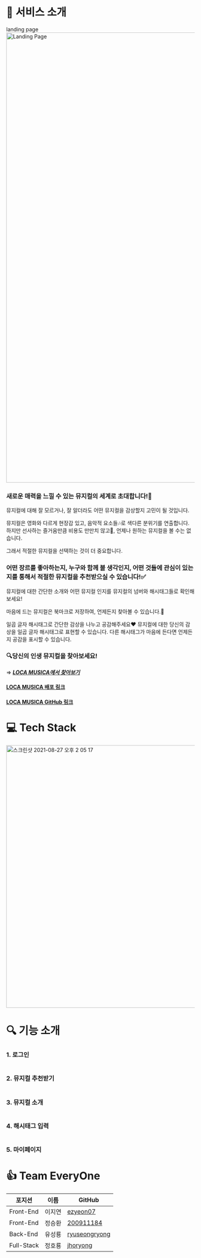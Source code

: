 # 🌈 서비스 소개

landing page
<img width="1200" alt="Landing Page" src="">

### **새로운 매력을 느낄 수 있는 뮤지컬의 세계로 초대합니다!🎵**

뮤지컬에 대해 잘 모르거나, 잘 알더라도 어떤 뮤지컬을 감상할지 고민이 될 것입니다.

뮤지컬은 영화와 다르게 현장감 있고, 음악적 요소들🎶로 색다른 분위기를 연출합니다. 
하지만 선사하는 즐거움만큼 비용도 만만치 않고💸, 언제나 원하는 뮤지컬을 볼 수는 없습니다. 

그래서 적절한 뮤지컬을 선택하는 것이 더 중요합니다.

### 어떤 장르를 좋아하는지, 누구와 함께 볼 생각인지, 어떤 것들에 관심이 있는지를 통해서 적절한 뮤지컬을 추천받으실 수 있습니다!✅

뮤지컬에 대한 간단한 소개와 어떤 뮤지컬 인지를 뮤지컬의 넘버와 해시태그들로 확인해보세요!

마음에 드는 뮤지컬은 북마크로 저장하여, 언제든지 찾아볼 수 있습니다.🎪

일곱 글자 해시태그로 간단한 감상을 나누고 공감해주세요❤️
뮤지컬에 대한 당신의 감상을 일곱 글자 해시태그로 표현할 수 있습니다. 
다른 해시태그가 마음에 든다면 언제든지 공감을 표시할 수 있습니다.

### 🔍당신의 인생 뮤지컬을 찾아보세요!

⇒ ***[LOCA MUSICA에서 찾아보기](https://loca-musica.com/)***

#### [LOCA MUSICA 배포 링크](https://loca-musica.com)
#### [LOCA MUSICA GitHub 링크](https://github.com/codestates/Loca-Musica)

# 💻 Tech Stack
<img width="700" alt="스크린샷 2021-08-27 오후 2 05 17" src="https://user-images.githubusercontent.com/58920833/131074690-d7c5bba3-5240-4659-a9cd-ce113d962503.png">


# 🔍 기능 소개

### 1. 로그인
![]()

### 2. 뮤지컬 추천받기
![]()

### 3. 뮤지컬 소개
![]()

### 4. 해시태그 입력
![]()

### 5. 마이페이지

# 👍 Team EveryOne

|포지션|이름|GitHub|
|------|---|---|
|Front-End|이지연|[ezyeon07](https://github.com/ezyeon07)|
|Front-End|정승환|[200911184](https://github.com/200911184)|
|Back-End|유성룡|[ryuseongryong](https://github.com/ryuseongryong)|
|Full-Stack|정호룡|[jhoryong](https://github.com/jhoryong)|
